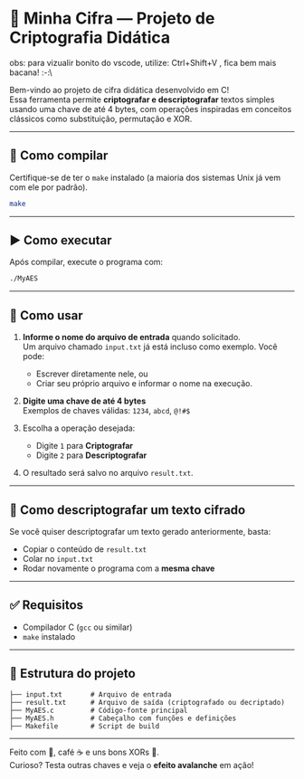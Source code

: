 # 🔐 Minha Cifra — Projeto de Criptografia Didática


obs: para vizualir bonito do vscode, utilize: Ctrl+Shift+V   , fica bem mais bacana! :-:\

Bem-vindo ao projeto de cifra didática desenvolvido em C!  
Essa ferramenta permite **criptografar e descriptografar** textos simples usando uma chave de até 4 bytes, com operações inspiradas em conceitos clássicos como substituição, permutação e XOR.

---

## 🚀 Como compilar

Certifique-se de ter o `make` instalado (a maioria dos sistemas Unix já vem com ele por padrão).

```bash
make
```

---

## ▶️ Como executar

Após compilar, execute o programa com:

```bash
./MyAES
```

---

## 📝 Como usar

1. **Informe o nome do arquivo de entrada** quando solicitado.  
   Um arquivo chamado `input.txt` já está incluso como exemplo. Você pode:
   - Escrever diretamente nele, ou
   - Criar seu próprio arquivo e informar o nome na execução.

2. **Digite uma chave de até 4 bytes**  
   Exemplos de chaves válidas: `1234`, `abcd`, `@!#$`

3. Escolha a operação desejada:
   - Digite `1` para **Criptografar**
   - Digite `2` para **Descriptografar**

4. O resultado será salvo no arquivo `result.txt`.

---

## 🔁 Como descriptografar um texto cifrado

Se você quiser descriptografar um texto gerado anteriormente, basta:

- Copiar o conteúdo de `result.txt`
- Colar no `input.txt`
- Rodar novamente o programa com a **mesma chave**

---

## ✅ Requisitos

- Compilador C (`gcc` ou similar)
- `make` instalado

---

## 📁 Estrutura do projeto

```
├── input.txt       # Arquivo de entrada
├── result.txt      # Arquivo de saída (criptografado ou decriptado)
├── MyAES.c         # Código-fonte principal
├── MyAES.h         # Cabeçalho com funções e definições
├── Makefile        # Script de build
```

---

Feito com 🧠, café ☕ e uns bons XORs 🔄.  
Curioso? Testa outras chaves e veja o **efeito avalanche** em ação!
